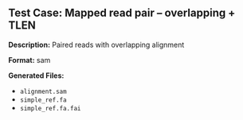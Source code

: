 ## Test Case: Mapped read pair – overlapping + TLEN

**Description:** Paired reads with overlapping alignment

**Format:** sam

**Generated Files:**
- `alignment.sam`
- `simple_ref.fa`
- `simple_ref.fa.fai`
